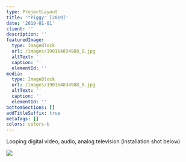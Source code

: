 ```yaml
---
type: ProjectLayout
title: '"Piggy" [2019]'
date: '2019-01-01'
client: ''
description: ''
featuredImage:
  type: ImageBlock
  url: /images/190164834988_0.jpg
  altText: ''
  caption: ''
  elementId: ''
media:
  type: ImageBlock
  url: /images/190164834988_0.jpg
  altText: ''
  caption: ''
  elementId: ''
bottomSections: []
addTitleSuffix: true
metaTags: []
colors: colors-b
---
```

Looping digital video, audio, analog television (installation shot below)

![](/images/190164736273_1.jpg)
